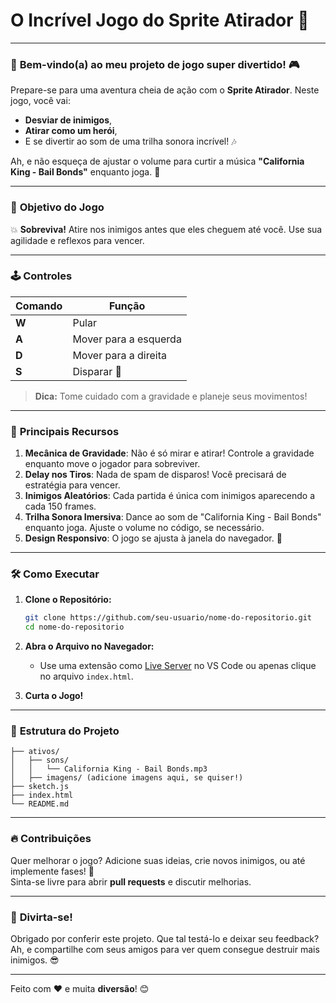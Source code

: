 # O Incrível Jogo do Sprite Atirador 🚀

---

### 🌟 **Bem-vindo(a) ao meu projeto de jogo super divertido!** 🎮

Prepare-se para uma aventura cheia de ação com o **Sprite Atirador**. Neste jogo, você vai:
- **Desviar de inimigos**,
- **Atirar como um herói**,
- E se divertir ao som de uma trilha sonora incrível! 🎶

Ah, e não esqueça de ajustar o volume para curtir a música **"California King - Bail Bonds"** enquanto joga. 🎷

---

### 🎯 **Objetivo do Jogo**

💥 **Sobreviva!** Atire nos inimigos antes que eles cheguem até você. Use sua agilidade e reflexos para vencer.

---

### 🕹️ **Controles**

| Comando | Função                      |
|---------|-----------------------------|
| **W**   | Pular                      |
| **A**   | Mover para a esquerda       |
| **D**   | Mover para a direita        |
| **S**   | Disparar 🦾                |

> **Dica:** Tome cuidado com a gravidade e planeje seus movimentos!

---

### 🚀 **Principais Recursos**

1. **Mecânica de Gravidade**: Não é só mirar e atirar! Controle a gravidade enquanto move o jogador para sobreviver.
2. **Delay nos Tiros**: Nada de spam de disparos! Você precisará de estratégia para vencer.
3. **Inimigos Aleatórios**: Cada partida é única com inimigos aparecendo a cada 150 frames.
4. **Trilha Sonora Imersiva**: Dance ao som de "California King - Bail Bonds" enquanto joga. Ajuste o volume no código, se necessário.
5. **Design Responsivo**: O jogo se ajusta à janela do navegador. 🎨

---

### 🛠️ **Como Executar**

1. **Clone o Repositório:**
   ```bash
   git clone https://github.com/seu-usuario/nome-do-repositorio.git
   cd nome-do-repositorio
   ```

2. **Abra o Arquivo no Navegador:**
   - Use uma extensão como [Live Server](https://marketplace.visualstudio.com/items?itemName=ritwickdey.LiveServer) no VS Code ou apenas clique no arquivo `index.html`.

3. **Curta o Jogo!**

---

### 📂 **Estrutura do Projeto**

```
├── ativos/
│   ├── sons/
│   │   └── California King - Bail Bonds.mp3
│   ├── imagens/ (adicione imagens aqui, se quiser!)
├── sketch.js
├── index.html
└── README.md
```

---

### 🔥 **Contribuições**

Quer melhorar o jogo? Adicione suas ideias, crie novos inimigos, ou até implemente fases! 🚀  
Sinta-se livre para abrir **pull requests** e discutir melhorias.

---

### 🥳 **Divirta-se!**

Obrigado por conferir este projeto. Que tal testá-lo e deixar seu feedback?  
Ah, e compartilhe com seus amigos para ver quem consegue destruir mais inimigos. 😎

---

Feito com ❤️ e muita **diversão**! 😊

